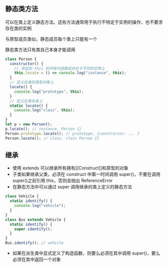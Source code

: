 <!--
 * @Description:
 * @Author: huxianc
 * @Date: 2020-10-26 17:47:10
 * @LastEditors: huxianc
 * @LastEditTime: 2020-10-27 14:01:55
-->

## 静态类方法

可以在类上定义静态方法。这些方法通常用于执行不特定于实例的操作，也不要求存在类的实例

与原型成员类似，静态成员每个类上只能有一个

静态类方法只有类自己本身才能调用

```js
class Person {
  constructor() {
    // 添加到 this 的所有内容都会存在于不同的实例上
    this.locate = () => console.log("instance", this);
  }
  // 定义在类的原型对象上
  locate() {
    console.log("prototype", this);
  }
  // 定义在类本身上
  static locate() {
    console.log("class", this);
  }
}
let p = new Person();
p.locate(); // instance, Person {}
Person.prototype.locate(); // prototype, {constructor: ... }
Person.locate(); // class, class Person {}
```

## 继承

- 使用 extends 可以继承所有拥有[[Construct]]和原型的对象
- 子类如果继承父类，必须在 construct 中第一时间调用 super()，不要在调用 super()之前引用 this，否则会抛出 ReferenceError
- 在静态方法中可以通过 super 调用继承的类上定义的静态方法

```js
class Vehicle {
  static identify() {
    console.log("vehicle");
  }
}
class Bus extends Vehicle {
  static identify() {
    super.identify();
  }
}
Bus.identify(); // vehicle
```

- 如果在派生类中显式定义了构造函数，则要么必须在其中调用 super()，要么必须在其中返回一个对象
